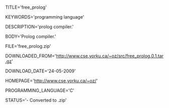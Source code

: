 
TITLE='free_prolog'

KEYWORDS='programming language'

DESCRIPTION='prolog compiler.'

BODY='Prolog compiler.'

FILE='free_prolog.zip'

DOWNLOADED_FROM='http://www.cse.yorku.ca/~oz/src/free_prolog.0.1.tar.gz'

DOWNLOAD_DATE='24-05-2009'

HOMEPAGE='http://www.cse.yorku.ca/~oz/'

PROGRAMMING_LANGUAGE='C'

STATUS='- Converted to .zip'